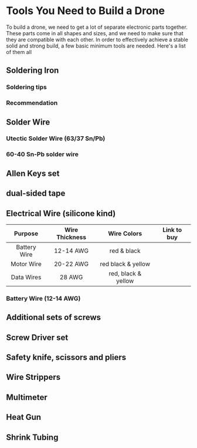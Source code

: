 # Tools You Need to Build a Drone

To build a drone, we need to get a lot of separate electronic parts together. These parts come in all shapes and sizes, and we need to make sure that they are compatible with each other. In order to effectively achieve a stable solid and strong build, a few basic minimum tools are needed. Here's a list of them all

## Soldering Iron

### Soldering tips

### Recommendation

## Solder Wire

### Utectic Solder Wire (63/37 Sn/Pb)

### 60-40 Sn-Pb solder wire

## Allen Keys set

## dual-sided tape

## Electrical Wire (silicone kind)

|   Purpose    | Wire Thickness |     Wire Colors     | Link to buy |
| :----------: | :------------: | :-----------------: | :---------: |
| Battery Wire |   12-14 AWG    |     red & black     |             |
|  Motor Wire  |   20-22 AWG    | red black & yellow  |             |
|  Data Wires  |     28 AWG     | red, black & yellow |             |

### Battery Wire (12-14 AWG)

## Additional sets of screws

## Screw Driver set

## Safety knife, scissors and pliers

## Wire Strippers

## Multimeter

## Heat Gun

## Shrink Tubing
